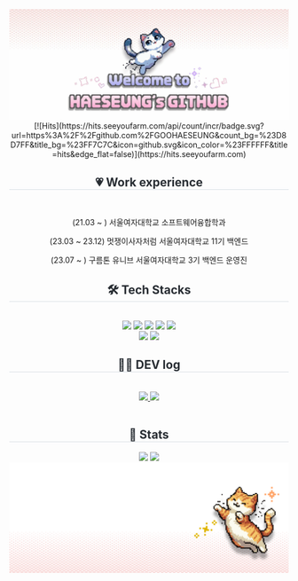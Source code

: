 <div align="center">
  <img src="https://github.com/GOOHAESEUNG/GOOHAESEUNG/blob/main/%EC%A0%9C%EB%AA%A9%EC%9D%84-%EC%9E%85%EB%A0%A5%ED%95%B4%EC%A3%BC%EC%84%B8%EC%9A%94_.gif?raw=true" />
</div>

<div align= "center">
[![Hits](https://hits.seeyoufarm.com/api/count/incr/badge.svg?url=https%3A%2F%2Fgithub.com%2FGOOHAESEUNG&count_bg=%23D8D7FF&title_bg=%23FF7C7C&icon=github.svg&icon_color=%23FFFFFF&title=hits&edge_flat=false)](https://hits.seeyoufarm.com)
</div>


<div align= "center">
      <h2 style="border-bottom: 1px solid #d8dee4; color: #282d33;"> 💗 Work experience  </h2> <br> 

(21.03 ~ ) 서울여자대학교 소프트웨어융합학과

(23.03 ~ 23.12) 멋쟁이사자처럼 서울여자대학교 11기 백엔드

(23.07 ~ ) 구름톤 유니브 서울여자대학교 3기 백엔드 운영진
    </div>
    
<div align= "center">
    <h2 style="border-bottom: 1px solid #d8dee4; color: #282d33;"> 🛠️ Tech Stacks </h2> <br> 
    <div style="margin: 0 auto; text-align: center;" align= "center"> <img src="https://img.shields.io/badge/Android-3DDC84?style=for-the-badge&logo=Android&logoColor=white">
          <img src="https://img.shields.io/badge/C++-00599C?style=for-the-badge&logo=C%2B%2B&logoColor=white">
          <img src="https://img.shields.io/badge/Django-092E20?style=for-the-badge&logo=Django&logoColor=white">
          <img src="https://img.shields.io/badge/Java-007396?style=for-the-badge&logo=Java&logoColor=white">
          <img src="https://img.shields.io/badge/Python-3776AB?style=for-the-badge&logo=Python&logoColor=white">
          <br/><img src="https://img.shields.io/badge/Spring-6DB33F?style=for-the-badge&logo=Spring&logoColor=white">
          <img src="https://img.shields.io/badge/Spring Boot-6DB33F?style=for-the-badge&logo=Spring Boot&logoColor=white">
          </div>
    </div>
    <div align= "center">
    <h2 style="border-bottom: 1px solid #d8dee4; color: #282d33;"> 🧑‍💻 DEV log </h2> <br> 
    <div align= "center"> <a href=https://velog.io/@haeseung/posts> <img src="https://img.shields.io/badge/Velog-20C997?style=for-the-badge&logo=Velog&logoColor=white&link=https://velog.io/@haeseung/posts"> </a>
         <a href=https://gabalsebal.tistory.com/> <img src="https://img.shields.io/badge/Tistory-000000?style=for-the-badge&logo=Tistory&logoColor=white&link=https://gabalsebal.tistory.com/"> </a>
          </div>  <br> 
    <div align= "center">  </div> 
    </div>
    <div align= "center"> 
    <h2 style="border-bottom: 1px solid #d8dee4; color: #282d33;"> 🏅 Stats </h2> <div align= "center"> <img src="https://github-readme-stats.vercel.app/api?username=GOOHAESEUNG&bg_color=60,feb4b4,ffffff&title_color=ffffff&text_color=ffffff"
         /> <img src="https://github-readme-stats.vercel.app/api/top-langs/?username=GOOHAESEUNG&layout=compact&bg_color=60,feb4b4,ffffff&title_color=ffffff&text_color=ffffff"
           /> </div> 
    </div>


<div align="center">
  <img src="https://github.com/GOOHAESEUNG/GOOHAESEUNG/blob/main/%EC%A0%9C%EB%AA%A9%EC%9D%84%20%EC%9E%85%EB%A0%A5%ED%95%B4%EC%A3%BC%EC%84%B8%EC%9A%94_-002%20(1).png?raw=true" />
</div>


